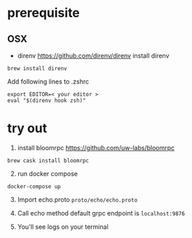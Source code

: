 # prerequisite
## OSX  
- direnv https://github.com/direnv/direnv
install direnv  
```
brew install direnv
```

Add following lines to .zshrc
```
export EDITOR=< your editor >
eval "$(direnv hook zsh)"
```

# try out
1. install bloomrpc https://github.com/uw-labs/bloomrpc
```
brew cask install bloomrpc
```

2. run docker compose
```
docker-compose up
```

3. Import echo.proto `proto/echo/echo.proto`

4. Call echo method default grpc endpoint is `localhost:9876`

5. You'll see logs on your terminal
